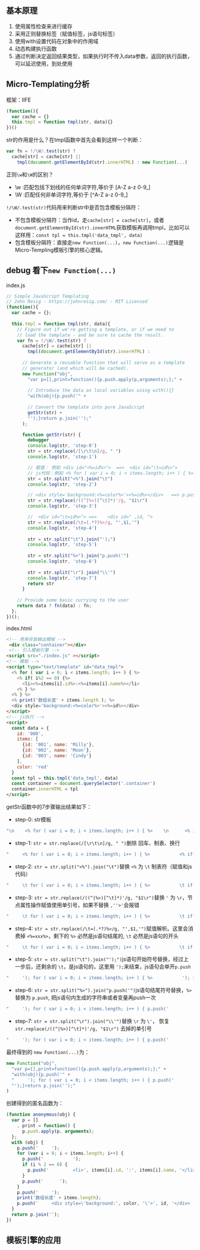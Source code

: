 ## 基本原理

1. 使用属性检查来进行缓存
2. 采用正则替换标签（赋值标签，js语句标签）
3. 使用with设置代码在对象中的作用域
4. 动态构建执行函数
5. 通过判断决定返回结果类型，如果执行时不传入data参数，返回的执行函数，可以延迟使用，到处使用

## Micro-Templating分析

框架：IIFE
```javascript
(function(){
  var cache = {}
  this.tmpl = function tmpl(str, data){}
})()
```

str的作用是什么？在tmpl函数中首先会看到这样一个判断：
```javascript
var fn = !/\W/.test(str) ?
  cache[str] = cache[str] ||
    tmpl(document.getElementById(str).innerHTML) : new Function(...)
```
正则`\w`和`\W`的区别？
- \w :匹配包括下划线的任何单词字符,等价于 [A-Z a-z 0-9_]
- \W :匹配任何非单词字符,等价于 [^A-Z a-z 0-9_]

`!/\W/.test(str)`代码用来判断str中是否包含模板分隔符：
- 不包含模板分隔符：当作id，走`cache[str] = cache[str]`，或者`document.getElementById(str).innerHTML`获取模板再调用tmpl，比如可以这样用：`const tpl = this.tmpl('data_tmpl', data)`
- 包含模板分隔符：直接走`new Function(...)`，`new Function(...)`逻辑是Micro-Templing模板引擎的核心逻辑。

## debug 看下`new Function(...)`

index.js
```javascript
// Simple JavaScript Templating
// John Resig - https://johnresig.com/ - MIT Licensed
(function(){
  var cache = {};
   
  this.tmpl = function tmpl(str, data){
    // Figure out if we're getting a template, or if we need to
    // load the template - and be sure to cache the result.
    var fn = !/\W/.test(str) ?
      cache[str] = cache[str] ||
        tmpl(document.getElementById(str).innerHTML) :
       
      // Generate a reusable function that will serve as a template
      // generator (and which will be cached).
      new Function("obj",
        "var p=[],print=function(){p.push.apply(p,arguments);};" +
         
        // Introduce the data as local variables using with(){}
        "with(obj){p.push('" +
         
        // Convert the template into pure JavaScript
        getStr(str) +
        "');}return p.join('');"
      );

      function getStr(str) {
        debugger
        console.log(str, 'step-0')
        str = str.replace(/[\r\t\n]/g, " ")
        console.log(str, 'step-1')

        // 赋值： 例如 <div id="<%=id%>">  ==>  <div id="\t=id%>">
        // js代码：例如 <% for ( var i = 0; i < items.length; i++ ) { %>  ==>  \t for ( var i = 0; i < items.length; i++ ) { %>
        str = str.split("<%").join("\t")
        console.log(str, 'step-2')

        // <div style='background:<%=color%>'><%=id%></div>   ==> p.push(' <div style='background:',color,''>',id,'</div>        ');
        str = str.replace(/((^|%>)[^\t]*)'/g, "$1\r")
        console.log(str, 'step-3')

        //  <div id="\t=id%>"> ==>    <div id=" ,id, ">
        str = str.replace(/\t=(.*?)%>/g, "',$1,'")
        console.log(str, 'step-4')
        
        str = str.split("\t").join("');")
        console.log(str, 'step-5')
        
        str = str.split("%>").join("p.push('")
        console.log(str, 'step-6')
        
        str = str.split("\r").join("\\'")
        console.log(str, 'step-7')
        return str
      }
     
    // Provide some basic currying to the user
    return data ? fn(data) : fn;
  };
})();
```

index.html
```html
<!-- 用来存放输出模板 -->
 <div class="container"></div>
 <!-- 引入模板引擎 -->
<script src="./index.js" ></script>
<!-- 模板 -->
<script type="text/template" id="data_tmpl">
  <% for ( var i = 0; i < items.length; i++ ) { %>    
    <% if( i%2 == 0) {%>
      <li><%=items[i].id%>:<%=items[i].name%></li>
    <% } %> 
  <% } %>
  <% print('数组长度' + items.length ); %>
  <div style='background:<%=color%>'><%=id%></div>
</script>
<!-- js执行 -->
<script>
  const data = {
    id: '000',
    items: [
      {id: '001', name: 'Milly'},
      {id: '002', name: 'Moon'},
      {id: '003', name: 'Cindy'}
    ],
    color: 'red'
  }
  const tpl = this.tmpl('data_tmpl', data)
  const container = document.querySelector('.container')
  container.innerHTML = tpl
</script>
```

getStr函数中的7步骤输出结果如下：

- step-0: str模板
```javascript
"\n    <% for ( var i = 0; i < items.length; i++ ) { %>    \n      <% if( i%2 == 0) {%>\n        <li><%=items[i].id%>:<%=items[i].name%></li>\n      <% } %> \n    <% } %>\n    <% print('数组长度' + items.length ); %>\n    <div style='background:<%=color%>'><%=id%></div>\n  "
```
- step-1: `str = str.replace(/[\r\t\n]/g, " ")`删除 回车、制表、换行
```javascript
"     <% for ( var i = 0; i < items.length; i++ ) { %>           <% if( i%2 == 0) {%>         <li><%=items[i].id%>:<%=items[i].name%></li>       <% } %>      <% } %>     <% print('数组长度' + items.length ); %>     <div style='background:<%=color%>'><%=id%></div>   "
```
- step-2: `str = str.split("<%").join("\t")`替换 `<%` 为 `\t` 制表符（赋值和js代码）
```javascript
"     \t for ( var i = 0; i < items.length; i++ ) { %>           \t if( i%2 == 0) {%>         <li>\t=items[i].id%>:\t=items[i].name%></li>       \t } %>      \t } %>     \t print('数组长度' + items.length ); %>     <div style='background:\t=color%>'>\t=id%></div>   "
```
- step-3: `str = str.replace(/((^|%>)[^\t]*)'/g, "$1\r")`替换 `'` 为 `\r`，节点属性操作赋值使用单引号，如果不替换 `,''>'`会报错
```javascript
"     \t for ( var i = 0; i < items.length; i++ ) { %>           \t if( i%2 == 0) {%>         <li>\t=items[i].id%>:\t=items[i].name%></li>       \t } %>      \t } %>     \t print('数组长度' + items.length ); %>     <div style=\rbackground:\t=color%>\r>\t=id%></div>   "
```
- step-4: `str = str.replace(/\t=(.*?)%>/g, "',$1,'")`赋值解析。这里会消费掉 `<%=xxx%>`，剩下的 `%>` 必然是js语句结尾的, `\t` 必然是js语句的开头
```javascript
"     \t for ( var i = 0; i < items.length; i++ ) { %>           \t if( i%2 == 0) {%>         <li>',items[i].id,':',items[i].name,'</li>       \t } %>      \t } %>     \t print('数组长度' + items.length ); %>     <div style=\rbackground:',color,'\r>',id,'</div>   "
```
- step-5: `str = str.split("\t").join("');")`js语句开始符号替换，经过上一步后，还剩余的 `\t`，是js语句的，这里用 `');`来结束，js语句会单开`p.push`
```javascript
"     '); for ( var i = 0; i < items.length; i++ ) { %>           '); if( i%2 == 0) {%>         <li>',items[i].id,':',items[i].name,'</li>       '); } %>      '); } %>     '); print('数组长度' + items.length ); %>     <div style=\rbackground:',color,'\r>',id,'</div>   "
```
- step-6: `str = str.split("%>").join("p.push('")`js语句结尾符号替换，`%>` 替换为 `p.push`, 把js语句内生成的字符串或者变量再push一次
```javascript
"     '); for ( var i = 0; i < items.length; i++ ) { p.push('           '); if( i%2 == 0) {p.push('         <li>',items[i].id,':',items[i].name,'</li>       '); } p.push('      '); } p.push('     '); print('数组长度' + items.length ); p.push('     <div style=\rbackground:',color,'\r>',id,'</div>   "
```
- step-7: `str = str.split("\r").join("\\'")`替换 `\r` 为 `\'`， 恢复`str.replace(/((^|%>)[^\t]*)'/g, "$1\r")` 去掉的单引号
```javascript
"     '); for ( var i = 0; i < items.length; i++ ) { p.push('           '); if( i%2 == 0) {p.push('         <li>',items[i].id,':',items[i].name,'</li>       '); } p.push('      '); } p.push('     '); print('数组长度' + items.length ); p.push('     <div style=\\'background:',color,'\\'>',id,'</div>   "
```

最终得到的 `new Function(...)`为：
```javascript
new Function("obj",
  "var p=[],print=function(){p.push.apply(p,arguments);};" +
  "with(obj){p.push('" +
  "     '); for ( var i = 0; i < items.length; i++ ) { p.push('           '); if( i%2 == 0) {p.push('         <li>',items[i].id,':',items[i].name,'</li>       '); } p.push('      '); } p.push('     '); print('数组长度' + items.length ); p.push('     <div style=\\'background:',color,'\\'>',id,'</div>   " +
  "');}return p.join('');"
)
```
创建得到的匿名函数为：
```javascript
(function anonymous(obj) {
  var p = []
    , print = function() {
      p.push.apply(p, arguments);
  };
  with (obj) {
    p.push('     ');
    for (var i = 0; i < items.length; i++) {
      p.push('           ');
      if (i % 2 == 0) {
        p.push('         <li>', items[i].id, ':', items[i].name, '</li>       ');
      }
      p.push('      ');
    }
    p.push('     ');
    print('数组长度' + items.length);
    p.push('     <div style=\'background:', color, '\'>', id, '</div>   ');
  }
  return p.join('');
})
```

## 模板引擎的应用







